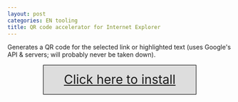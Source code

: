 ```yaml
---
layout: post
categories: EN tooling
title: QR code accelerator for Internet Explorer 
---
```



Generates a QR code for the selected link or highlighted text (uses Google's API & servers; will probably never be taken down).
<br/>
<br/>

<style>
a.button_456 {width:10em; height:3em; font-size:2em; padding:1ex 3ex; background-color:#DDD; border: 1px solid black;}
a:hover{background-color: CornflowerBlue; color:white; }
</style>

<center>
<a class='button_456' href="javascript:window.external.AddService('/assets/qr-code-ie-accelerator.xml')">Click here to install</a> 
</center>


<br/>
<br/>
<br/>
<br/>
<br/>
<br/>

